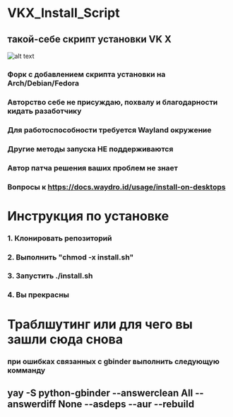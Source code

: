 # VKX_Install_Script

## такой-себе скрипт установки VK X

![alt text](https://github.com/da1la/VKX_Arch_Script/blob/master/photo_2023-06-03_03-41-35.jpg?raw=true)

### Форк с добавлением скрипта установки на Arch/Debian/Fedora
### Авторство себе не присуждаю, похвалу и благодарности кидать разаботчику

### Для работоспособности требуется Wayland окружение
### Другие методы запуска НЕ поддерживаются
### Автор патча решения ваших проблем не знает
### Вопросы к https://docs.waydro.id/usage/install-on-desktops

# Инструкция по установке
### 1. Клонировать репозиторий
### 2. Выполнить "chmod -x install.sh"
### 3. Запустить ./install.sh
### 4. Вы прекрасны

# Траблшутинг или для чего вы зашли сюда снова
### при ошибках связанных с gbinder выполнить следующую комманду
## yay -S python-gbinder --answerclean All --answerdiff None --asdeps --aur --rebuild
